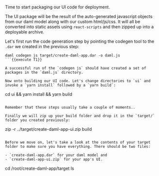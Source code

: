 Time to start packaging our UI code for deployment.

The UI package will be the result of the auto-generated javascript objects from our daml model along with our custom html/js/css. It will all be converted into static assets using `react-scripts` and then zipped up into a deployable archive.

Let's first run the code generation step by pointing the codegen tool to the `.dar` we created in the previous step:

```
daml codegen js target/create-daml-app.dar -o daml.js
```{{execute T1}}

A successful run of the `codegen js` should have created a set of packages in the `daml.js` directory.

Now onto building our UI code. Let's change directories to `ui` and invoke a `yarn install` followed by a `yarn build`:

```
cd ui && yarn install && yarn build
```{{execute T1}}

Remember that these steps usually take a couple of moments..

Finally we will zip up your build folder and drop it in the `target/` folder you created previously:

```
zip -r ../target/create-daml-app-ui.zip build
```{{execute T1}}

Before we move on, let's take a look at the contents of your target folder to make sure you have everything. There should be two files:

- `create-daml-app.dar` for your daml model and
- `create-daml-app-ui.zip` for your app's UI.

```
cd /root/create-daml-app/target
ls
```{{execute T1}}
